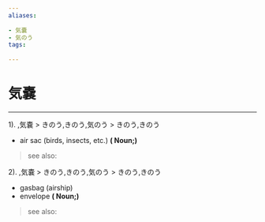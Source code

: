 ```yaml
---
aliases:
    
- 気嚢
- 気のう
tags:
    
---
```


# 気嚢
---
1).
,気嚢 > きのう,きのう,気のう > きのう,きのう

- air sac (birds, insects, etc.)
**( Noun;)**
> see also: 
            
2).
,気嚢 > きのう,きのう,気のう > きのう,きのう

- gasbag (airship)
- envelope
**( Noun;)**
> see also: 
            